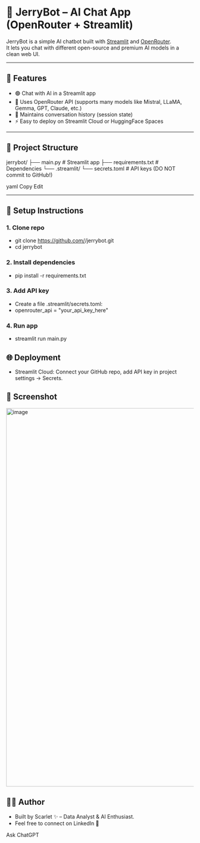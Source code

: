 # 🤖 JerryBot – AI Chat App (OpenRouter + Streamlit)

JerryBot is a simple AI chatbot built with [Streamlit](https://streamlit.io/) and [OpenRouter](https://openrouter.ai).  
It lets you chat with different open-source and premium AI models in a clean web UI.

---

## 🚀 Features
- 🟢 Chat with AI in a Streamlit app
- 🧠 Uses OpenRouter API (supports many models like Mistral, LLaMA, Gemma, GPT, Claude, etc.)
- 💾 Maintains conversation history (session state)
- ⚡ Easy to deploy on Streamlit Cloud or HuggingFace Spaces

---

## 📂 Project Structure
jerrybot/
├── main.py # Streamlit app
├── requirements.txt # Dependencies
└── .streamlit/
└── secrets.toml # API keys (DO NOT commit to GitHub!)

yaml
Copy
Edit

---

## 🔑 Setup Instructions

### 1. Clone repo
- git clone https://github.com/<your-username>/jerrybot.git
- cd jerrybot
### 2. Install dependencies
- pip install -r requirements.txt
### 3. Add API key
- Create a file .streamlit/secrets.toml:
- openrouter_api = "your_api_key_here"
### 4. Run app
- streamlit run main.py
## 🌐 Deployment
- Streamlit Cloud: Connect your GitHub repo, add API key in project settings → Secrets.

## 📸 Screenshot
<img width="1917" height="1015" alt="image" src="https://github.com/user-attachments/assets/67d71aed-90a8-4f12-aa10-8e80ecd14d90" />


## 👨‍💻 Author
- Built by Scarlet ✨ – Data Analyst & AI Enthusiast.
- Feel free to connect on LinkedIn 🚀










Ask ChatGPT
